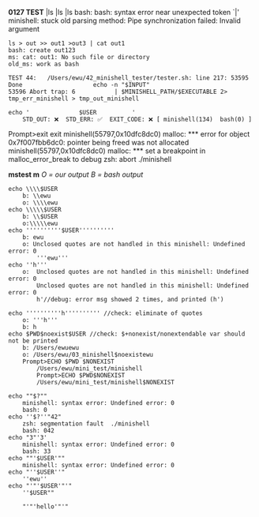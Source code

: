 **0127 TEST**
	|ls |ls
	|ls 
	bash: bash: syntax error near unexpected token `|'
	minishell: stuck
	old parsing method: Pipe synchronization failed: Invalid argument

	ls > out >> out1 >out3 | cat out1
	bash: create out123
	ms: cat: out1: No such file or directory
	old_ms: work as bash

	TEST 44:   /Users/ewu/42_minishell_tester/tester.sh: line 217: 53595 Done                    echo -n "$INPUT"
	53596 Abort trap: 6           | $MINISHELL_PATH/$EXECUTABLE 2> tmp_err_minishell > tmp_out_minishell
	 
	echo '              $USER          '
		STD_OUT: ❌  STD_ERR: ✅  EXIT_CODE: ❌ [ minishell(134)  bash(0) ]  
	
Prompt>exit
exit
minishell(55797,0x10dfc8dc0) malloc: *** error for object 0x7f007fbb6dc0: pointer being freed was not allocated
minishell(55797,0x10dfc8dc0) malloc: *** set a breakpoint in malloc_error_break to debug
zsh: abort      ./minishell

**mstest m**
	*O = our output*
	*B = bash output*

	echo \\\\$USER
	 	b: \\ewu
		o: \\\\ewu
	echo \\\\\$USER
		b: \\$USER
		o:\\\\\ewu
	echo ''''''''''$USER''''''''''
		b: ewu
		o: Unclosed quotes are not handled in this minishell: Undefined error: 0
			'''ewu'''
	echo ''h'''
		o:  Unclosed quotes are not handled in this minishell: Undefined error: 0
			Unclosed quotes are not handled in this minishell: Undefined error: 0
			h'//debug: error msg showed 2 times, and printed (h')
		
	echo ''''''''''h'''''''''' //check: eliminate of quotes
		o: '''h'''
		b: h
	echo $PWD$noexist$USER //check: $+nonexist/nonextendable var should not be printed
		b: /Users/ewuewu
		o: /Users/ewu/03_minishell$noexistewu
		Prompt>ECHO $PWD $NONEXIST
			/Users/ewu/mini_test/minishell
			Prompt>ECHO $PWD$NONEXIST
			/Users/ewu/mini_test/minishell$NONEXIST

	echo ""$?""
		minishell: syntax error: Undefined error: 0
		bash: 0
	echo ''$?''"42"
		zsh: segmentation fault  ./minishell
		bash: 042
	echo "3"'3'
		minishell: syntax error: Undefined error: 0
		bash: 33
	echo ""'$USER'""
		minishell: syntax error: Undefined error: 0
	echo "''$USER''"
		''ewu''
	echo "'"'$USER'"'"
		''$USER""

		"'"'hello'"'"